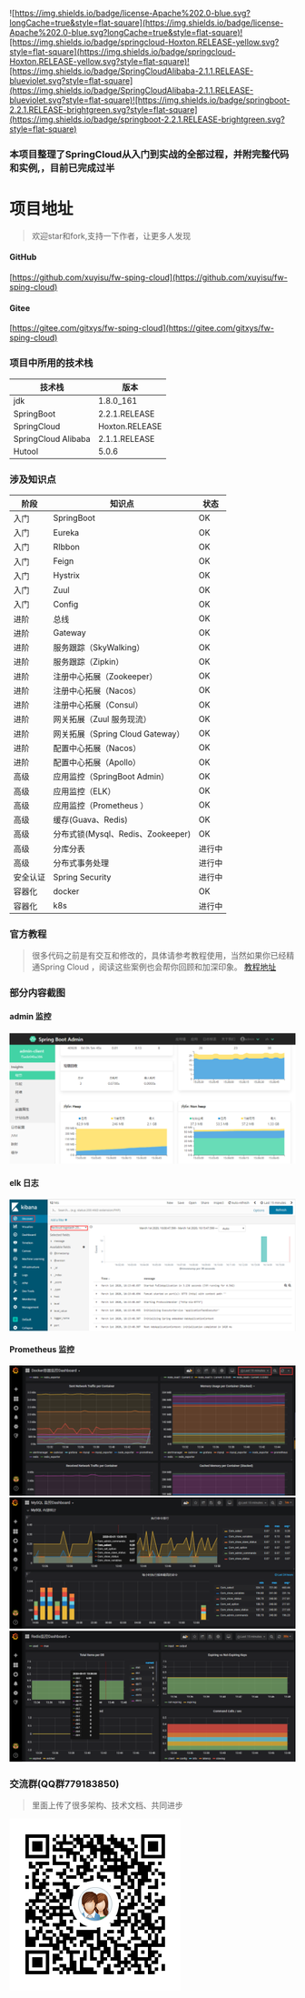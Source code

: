 ![https://img.shields.io/badge/license-Apache%202.0-blue.svg?longCache=true&style=flat-square](https://img.shields.io/badge/license-Apache%202.0-blue.svg?longCache=true&style=flat-square)![https://img.shields.io/badge/springcloud-Hoxton.RELEASE-yellow.svg?style=flat-square](https://img.shields.io/badge/springcloud-Hoxton.RELEASE-yellow.svg?style=flat-square)![https://img.shields.io/badge/SpringCloudAlibaba-2.1.1.RELEASE-blueviolet.svg?style=flat-square](https://img.shields.io/badge/SpringCloudAlibaba-2.1.1.RELEASE-blueviolet.svg?style=flat-square)![https://img.shields.io/badge/springboot-2.2.1.RELEASE-brightgreen.svg?style=flat-square](https://img.shields.io/badge/springboot-2.2.1.RELEASE-brightgreen.svg?style=flat-square)

### 本项目整理了SpringCloud从入门到实战的全部过程，并附完整代码和实例,，目前已完成过半
# 项目地址
>欢迎star和fork,支持一下作者，让更多人发现
#### GitHub
[https://github.com/xuyisu/fw-sping-cloud](https://github.com/xuyisu/fw-sping-cloud)
#### Gitee
[https://gitee.com/gitxys/fw-sping-cloud](https://gitee.com/gitxys/fw-sping-cloud)
 
### 项目中所用的技术栈
|  技术栈   |  版本 |
| --- | --- |
|  jdk |   1.8.0_161  |
|  SpringBoot   | 2.2.1.RELEASE   |
|  SpringCloud   | Hoxton.RELEASE   |
|  SpringCloud Alibaba   | 2.1.1.RELEASE   |
|  Hutool   | 5.0.6   |
 
### 涉及知识点
|   阶段  |  知识点   | 状态   |
| --- | --- |--- |
| 入门    |   SpringBoot  |   OK  |
| 入门    |   Eureka|   OK  |
| 入门    |   RIbbon|   OK  |
| 入门    |   Feign|   OK  |
| 入门    |   Hystrix|   OK  |
| 入门    |   Zuul|   OK  |
| 入门    |   Config|   OK  |
| 进阶    |   总线|   OK  |
| 进阶    |   Gateway|   OK |
| 进阶    |   服务跟踪（SkyWalking）|   OK  |
| 进阶    |   服务跟踪（Zipkin）|   OK  |
| 进阶    |   注册中心拓展（Zookeeper）|   OK |
| 进阶    |   注册中心拓展（Nacos）|   OK |
| 进阶    |   注册中心拓展（Consul）|  OK |
| 进阶    |  网关拓展（Zuul 服务现流）|   OK  |
| 进阶    |  网关拓展（Spring Cloud Gateway）|   OK  |
| 进阶    |   配置中心拓展（Nacos）|  OK |
| 进阶    |   配置中心拓展（Apollo）|  OK |
| 高级    |   应用监控（SpringBoot Admin）|   OK  |
| 高级    |   应用监控（ELK）|   OK  |
| 高级    |   应用监控（Prometheus ）|  OK  |
| 高级    |   缓存(Guava、Redis) |   OK  |
| 高级    |   分布式锁(Mysql、Redis、Zookeeper) |   OK  |
| 高级    | 分库分表  |  进行中  |
| 高级    | 分布式事务处理  |  进行中  |
| 安全认证 |   Spring Security |   进行中  |
| 容器化   |   docker |   OK  |
| 容器化   |   k8s|   进行中  |

 
### 官方教程
 >很多代码之前是有交互和修改的，具体请参考教程使用，当然如果你已经精通Spring Cloud ，阅读这些案例也会帮你回顾和加深印象。
 [教程地址](https://www.kancloud.cn/xuyisu/springcloud_springboot)

 
### 部分内容截图
#### admin 监控
![](images/admin.png)
#### elk 日志
![](images/elk.png)
#### Prometheus  监控
![](images/dockerjk.png)
![](images/mysqljk.png)
![](images/redisjk.png)

### 交流群(QQ群779183850)
>里面上传了很多架构、技术文档、共同进步

![](images/security技术交流群二维码.png)

